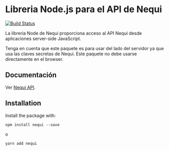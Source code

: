 # Libreria Node.js para el API de Nequi

[![Build Status](https://travis-ci.org/nequi/nequi-node.svg?branch=master)](https://travis-ci.org/nequi/nequi-node)

La libreria Node de Nequi proporciona acceso al API Nequi desde
aplicaciones server-side JavaScript.

Tenga en cuenta que este paquete es para usar del lado del servidor ya que
usa las claves secretas de Nequi. Este paquete no debe usarse directamente
en el browser.


## Documentación

Ver [Nequi API](https://docs.conecta.nequi.com.co/).

## Installation

Install the package with:

    npm install nequi --save

o

    yarn add nequi
